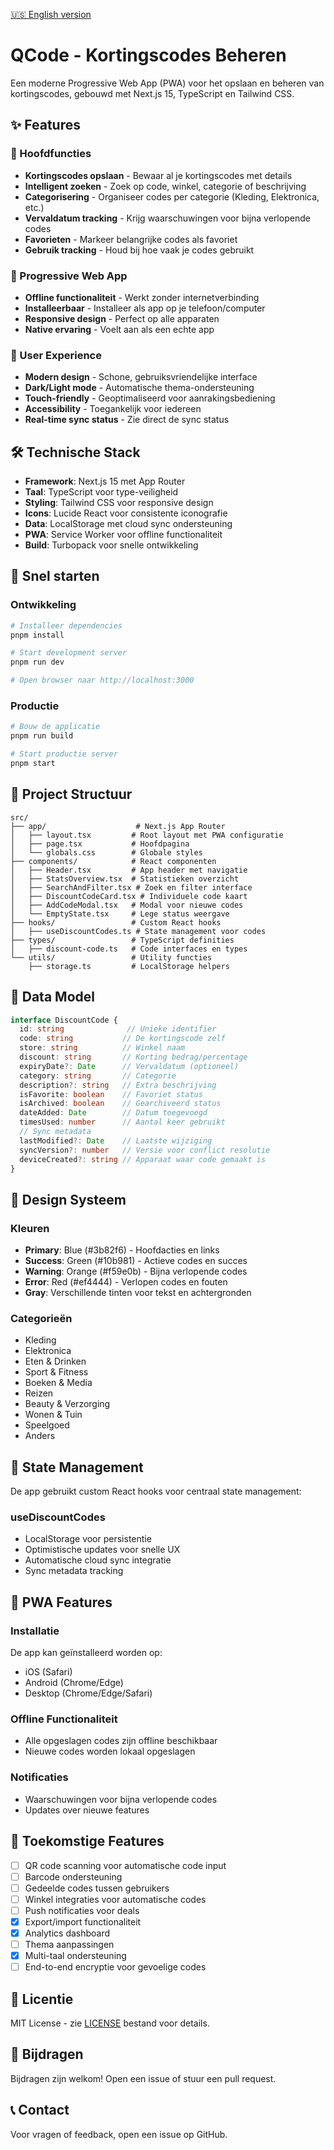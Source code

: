 [🇺🇸 English version](README.EN.md)

# QCode - Kortingscodes Beheren

Een moderne Progressive Web App (PWA) voor het opslaan en beheren van kortingscodes, gebouwd met Next.js 15, TypeScript en Tailwind CSS.

## ✨ Features

### 🎯 Hoofdfuncties
- **Kortingscodes opslaan** - Bewaar al je kortingscodes met details
- **Intelligent zoeken** - Zoek op code, winkel, categorie of beschrijving
- **Categorisering** - Organiseer codes per categorie (Kleding, Elektronica, etc.)
- **Vervaldatum tracking** - Krijg waarschuwingen voor bijna verlopende codes
- **Favorieten** - Markeer belangrijke codes als favoriet
- **Gebruik tracking** - Houd bij hoe vaak je codes gebruikt

### 📱 Progressive Web App
- **Offline functionaliteit** - Werkt zonder internetverbinding
- **Installeerbaar** - Installeer als app op je telefoon/computer
- **Responsive design** - Perfect op alle apparaten
- **Native ervaring** - Voelt aan als een echte app

### 🎨 User Experience
- **Modern design** - Schone, gebruiksvriendelijke interface
- **Dark/Light mode** - Automatische thema-ondersteuning
- **Touch-friendly** - Geoptimaliseerd voor aanrakingsbediening
- **Accessibility** - Toegankelijk voor iedereen
- **Real-time sync status** - Zie direct de sync status

## 🛠️ Technische Stack

- **Framework**: Next.js 15 met App Router
- **Taal**: TypeScript voor type-veiligheid
- **Styling**: Tailwind CSS voor responsive design
- **Icons**: Lucide React voor consistente iconografie
- **Data**: LocalStorage met cloud sync ondersteuning
- **PWA**: Service Worker voor offline functionaliteit
- **Build**: Turbopack voor snelle ontwikkeling

## 🚀 Snel starten

### Ontwikkeling
```bash
# Installeer dependencies
pnpm install

# Start development server
pnpm run dev

# Open browser naar http://localhost:3000
```

### Productie
```bash
# Bouw de applicatie
pnpm run build

# Start productie server
pnpm start
```

## 📁 Project Structuur

```
src/
├── app/                    # Next.js App Router
│   ├── layout.tsx         # Root layout met PWA configuratie
│   ├── page.tsx           # Hoofdpagina
│   └── globals.css        # Globale styles
├── components/            # React componenten
│   ├── Header.tsx         # App header met navigatie
│   ├── StatsOverview.tsx  # Statistieken overzicht
│   ├── SearchAndFilter.tsx # Zoek en filter interface
│   ├── DiscountCodeCard.tsx # Individuele code kaart
│   ├── AddCodeModal.tsx   # Modal voor nieuwe codes
│   └── EmptyState.tsx     # Lege status weergave
├── hooks/                 # Custom React hooks
│   ├── useDiscountCodes.ts # State management voor codes
├── types/                 # TypeScript definities
│   ├── discount-code.ts   # Code interfaces en types
└── utils/                 # Utility functies
    ├── storage.ts         # LocalStorage helpers
```

## 💾 Data Model

```typescript
interface DiscountCode {
  id: string              // Unieke identifier
  code: string           // De kortingscode zelf
  store: string          // Winkel naam
  discount: string       // Korting bedrag/percentage
  expiryDate?: Date      // Vervaldatum (optioneel)
  category: string       // Categorie
  description?: string   // Extra beschrijving
  isFavorite: boolean    // Favoriet status
  isArchived: boolean    // Gearchiveerd status
  dateAdded: Date        // Datum toegevoegd
  timesUsed: number      // Aantal keer gebruikt
  // Sync metadata
  lastModified?: Date    // Laatste wijziging
  syncVersion?: number   // Versie voor conflict resolutie
  deviceCreated?: string // Apparaat waar code gemaakt is
}
```

## 🎨 Design Systeem

### Kleuren
- **Primary**: Blue (#3b82f6) - Hoofdacties en links
- **Success**: Green (#10b981) - Actieve codes en succes
- **Warning**: Orange (#f59e0b) - Bijna verlopende codes
- **Error**: Red (#ef4444) - Verlopen codes en fouten
- **Gray**: Verschillende tinten voor tekst en achtergronden

### Categorieën
- Kleding
- Elektronica
- Eten & Drinken
- Sport & Fitness
- Boeken & Media
- Reizen
- Beauty & Verzorging
- Wonen & Tuin
- Speelgoed
- Anders

## 🔄 State Management

De app gebruikt custom React hooks voor centraal state management:

### useDiscountCodes
- LocalStorage voor persistentie
- Optimistische updates voor snelle UX
- Automatische cloud sync integratie
- Sync metadata tracking

## 📱 PWA Features

### Installatie
De app kan geïnstalleerd worden op:
- iOS (Safari)
- Android (Chrome/Edge)
- Desktop (Chrome/Edge/Safari)

### Offline Functionaliteit
- Alle opgeslagen codes zijn offline beschikbaar
- Nieuwe codes worden lokaal opgeslagen

### Notificaties
- Waarschuwingen voor bijna verlopende codes
- Updates over nieuwe features

## 🎯 Toekomstige Features

- [ ] QR code scanning voor automatische code input
- [ ] Barcode ondersteuning
- [ ] Gedeelde codes tussen gebruikers
- [ ] Winkel integraties voor automatische codes
- [ ] Push notificaties voor deals
- [x] Export/import functionaliteit
- [x] Analytics dashboard
- [ ] Thema aanpassingen
- [x] Multi-taal ondersteuning
- [ ] End-to-end encryptie voor gevoelige codes

## 📄 Licentie

MIT License - zie [LICENSE](LICENSE) bestand voor details.

## 🤝 Bijdragen

Bijdragen zijn welkom! Open een issue of stuur een pull request.

## 📞 Contact

Voor vragen of feedback, open een issue op GitHub.
